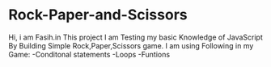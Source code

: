 # Rock-Paper-and-Scissors

Hi, i am Fasih.in This project I am Testing my basic Knowledge of JavaScript By Building
Simple Rock,Paper,Scissors game.
I am using Following in my Game:
-Conditonal statements
-Loops
-Funtions
